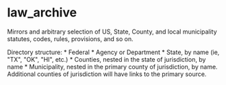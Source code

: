 # law_archive
Mirrors and arbitrary selection of US, State, County, and local municipality statutes, codes, rules, provisions, and so on.

Directory structure:
    * Federal
        * Agency or Department
    * State, by name (ie, "TX", "OK", "HI", etc.)
        * Counties, nested in the state of jurisdiction, by name
            * Municipality, nested in the primary county of jurisdiction, by name.  Additional counties of jurisdiction will have links to the primary source.

